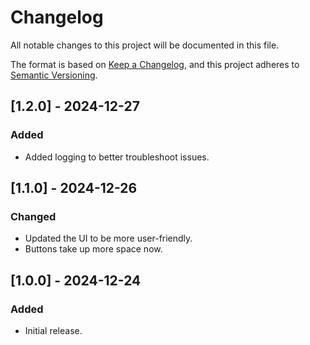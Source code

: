 # Changelog

All notable changes to this project will be documented in this file.

The format is based on [Keep a Changelog](https://keepachangelog.com/en/1.1.0/),
and this project adheres to [Semantic Versioning](https://semver.org/spec/v2.0.0.html).

## [1.2.0] - 2024-12-27

### Added

- Added logging to better troubleshoot issues.

## [1.1.0] - 2024-12-26

### Changed

- Updated the UI to be more user-friendly.
- Buttons take up more space now.

## [1.0.0] - 2024-12-24

### Added

- Initial release.